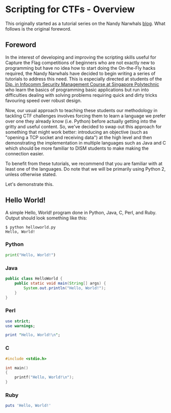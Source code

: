 # Scripting for CTFs - Overview

This originally started as a tutorial series on the Nandy Narwhals
[blog](https://nandynarwhals.org). What follows is the original foreword.

## Foreword

In the interest of developing and improving the scripting skills useful for
Capture the Flag competitions of beginners who are not exactly new to
programming but have no idea how to start doing the On-the-Fly hacks required,
the Nandy Narwhals have decided to begin writing a series of tutorials to
address this need. This is especially directed at students of the [Dip. in
Infocomm Security Management Course at Singapore Polytechnic](http://sp-dism.blogspot.sg/)
who learn the basics of programming basic applications but run into difficulties
dealing with solving problems requiring quick and dirty tricks favouring speed
over robust design.

Now, our usual approach to teaching these students our methodology in tackling
CTF challenges involves forcing them to learn a language we prefer over one they
already know (i.e. Python) before actually getting into the gritty and useful
content. So, we've decided to swap out this approach for something that might
work better: introducing an objective (such as "opening a TCP socket and
receiving data") at the high level and then demonstrating the implementation in
multiple languages such as Java and C which should be more familiar to DISM
students to make making the connection easier.

To benefit from these tutorials, we recommend that you are familiar with at
least one of the languages. Do note that we will be primarily using Python 2,
unless otherwise stated.

Let's demonstrate this.

## Hello World!

A simple Hello, World! program done in Python, Java, C, Perl, and Ruby. Output
should look something like this:

```shell
$ python helloworld.py
Hello, World!
```

### Python

```python
print("Hello, World!")
```

### Java

```java
public class HelloWorld {
    public static void main(String[] args) {
        System.out.println("Hello, World!");
    }
}
```

### Perl

```perl
use strict;
use warnings;

print "Hello, World!\n";
```

### C

```c
#include <stdio.h>

int main()
{
    printf("Hello, World!\n");
}
```

### Ruby

```ruby
puts 'Hello, World!'
```

